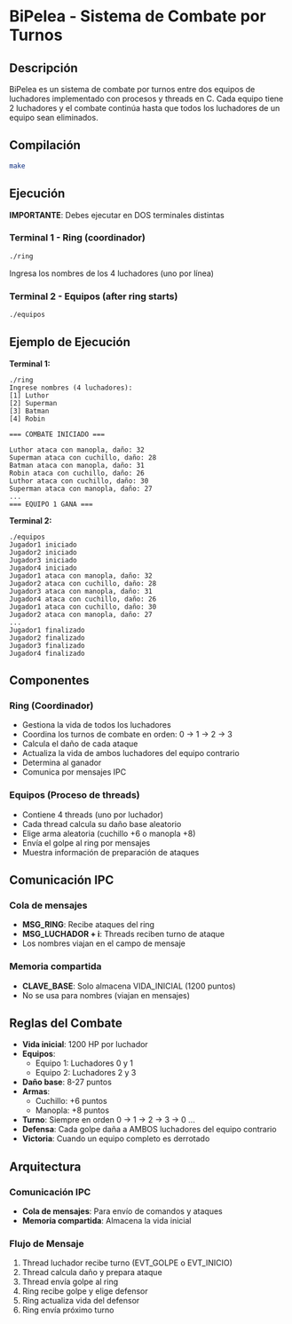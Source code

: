 # BiPelea - Sistema de Combate por Turnos

## Descripción

BiPelea es un sistema de combate por turnos entre dos equipos de luchadores implementado con procesos y threads en C. Cada equipo tiene 2 luchadores y el combate continúa hasta que todos los luchadores de un equipo sean eliminados.

## Compilación

```bash
make
```

## Ejecución

**IMPORTANTE**: Debes ejecutar en DOS terminales distintas

### Terminal 1 - Ring (coordinador)
```bash
./ring
```
Ingresa los nombres de los 4 luchadores (uno por línea)

### Terminal 2 - Equipos (after ring starts)
```bash
./equipos
```

## Ejemplo de Ejecución

**Terminal 1:**
```
./ring
Ingrese nombres (4 luchadores):
[1] Luthor
[2] Superman
[3] Batman
[4] Robin

=== COMBATE INICIADO ===

Luthor ataca con manopla, daño: 32
Superman ataca con cuchillo, daño: 28
Batman ataca con manopla, daño: 31
Robin ataca con cuchillo, daño: 26
Luthor ataca con cuchillo, daño: 30
Superman ataca con manopla, daño: 27
...
=== EQUIPO 1 GANA ===
```

**Terminal 2:**
```
./equipos
Jugador1 iniciado
Jugador2 iniciado
Jugador3 iniciado
Jugador4 iniciado
Jugador1 ataca con manopla, daño: 32
Jugador2 ataca con cuchillo, daño: 28
Jugador3 ataca con manopla, daño: 31
Jugador4 ataca con cuchillo, daño: 26
Jugador1 ataca con cuchillo, daño: 30
Jugador2 ataca con manopla, daño: 27
...
Jugador1 finalizado
Jugador2 finalizado
Jugador3 finalizado
Jugador4 finalizado
```

## Componentes

### Ring (Coordinador)
- Gestiona la vida de todos los luchadores
- Coordina los turnos de combate en orden: 0 → 1 → 2 → 3
- Calcula el daño de cada ataque
- Actualiza la vida de ambos luchadores del equipo contrario
- Determina al ganador
- Comunica por mensajes IPC

### Equipos (Proceso de threads)
- Contiene 4 threads (uno por luchador)
- Cada thread calcula su daño base aleatorio
- Elige arma aleatoria (cuchillo +6 o manopla +8)
- Envía el golpe al ring por mensajes
- Muestra información de preparación de ataques

## Comunicación IPC

### Cola de mensajes
- **MSG_RING**: Recibe ataques del ring
- **MSG_LUCHADOR + i**: Threads reciben turno de ataque
- Los nombres viajan en el campo de mensaje

### Memoria compartida
- **CLAVE_BASE**: Solo almacena VIDA_INICIAL (1200 puntos)
- No se usa para nombres (viajan en mensajes)

## Reglas del Combate

- **Vida inicial**: 1200 HP por luchador
- **Equipos**: 
  - Equipo 1: Luchadores 0 y 1
  - Equipo 2: Luchadores 2 y 3
- **Daño base**: 8-27 puntos
- **Armas**:
  - Cuchillo: +6 puntos
  - Manopla: +8 puntos
- **Turno**: Siempre en orden 0 → 1 → 2 → 3 → 0 ...
- **Defensa**: Cada golpe daña a AMBOS luchadores del equipo contrario
- **Victoria**: Cuando un equipo completo es derrotado

## Arquitectura

### Comunicación IPC
- **Cola de mensajes**: Para envío de comandos y ataques
- **Memoria compartida**: Almacena la vida inicial

### Flujo de Mensaje
1. Thread luchador recibe turno (EVT_GOLPE o EVT_INICIO)
2. Thread calcula daño y prepara ataque
3. Thread envía golpe al ring
4. Ring recibe golpe y elige defensor
5. Ring actualiza vida del defensor
6. Ring envía próximo turno
